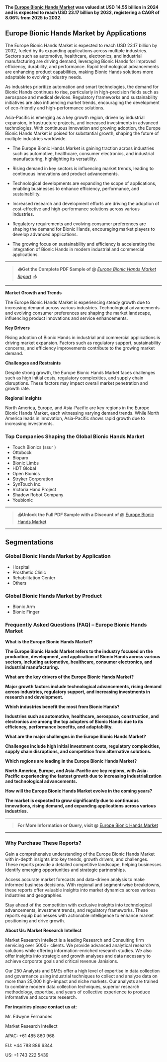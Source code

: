 <p><strong>The <a href="https://www.marketresearchintellect.com/download-sample/?rid=343537&amp;utm_source=Pulse-April-Europe&amp;utm_medium=852">Europe Bionic Hands Market</a> was valued at USD 14.55 billion in 2024 and is expected to reach USD 23.17 billion by 2032, registering a CAGR of 8.06% from 2025 to 2032.</strong></p><h2>Europe Bionic Hands Market by Applications&nbsp;</h2><p><p>The Europe Bionic Hands Market is expected to reach USD 23.17 billion by 2032, fueled by its expanding applications across multiple industries. Sectors such as automotive, healthcare, electronics, and industrial manufacturing are driving demand, leveraging Bionic Hands for improved efficiency, durability, and performance. Rapid technological advancements are enhancing product capabilities, making Bionic Hands solutions more adaptable to evolving industry needs.</p><p>As industries prioritize automation and smart technologies, the demand for Bionic Hands continues to rise, particularly in high-precision fields such as aerospace and medical devices. Regulatory frameworks and sustainability initiatives are also influencing market trends, encouraging the development of eco-friendly and high-performance solutions.</p><p>Asia-Pacific is emerging as a key growth region, driven by industrial expansion, infrastructure projects, and increased investments in advanced technologies. With continuous innovation and growing adoption, the Europe Bionic Hands Market is poised for substantial growth, shaping the future of multiple industries worldwide.</p></p><ul><li><p>The Europe Bionic Hands Market is gaining traction across industries such as automotive, healthcare, consumer electronics, and industrial manufacturing, highlighting its versatility.</p></li><li><p>Rising demand in key sectors is influencing market trends, leading to continuous innovations and product advancements.</p></li><li><p>Technological developments are expanding the scope of applications, enabling businesses to enhance efficiency, performance, and sustainability.</p></li><li><p>Increased research and development efforts are driving the adoption of cost-effective and high-performance solutions across various industries.</p></li><li><p>Regulatory requirements and evolving consumer preferences are shaping the demand for Bionic Hands, encouraging market players to develop advanced applications.</p></li><li><p>The growing focus on sustainability and efficiency is accelerating the integration of Bionic Hands in modern industrial and commercial applications.</p></li></ul><hr /><blockquote><p><strong><span class="font-[700]">📥Get the Complete PDF Sample of @ </span></strong><em><span class="font-[700]"><a href="https://www.marketresearchintellect.com/download-sample/?rid=343537&amp;utm_source=Pulse-April-Europe&amp;utm_medium=852" target="_blank" data-tracking-control-name="article-ssr-frontend-pulse_little-text-block" data-tracking-will-navigate="" data-test-link="">Europe Bionic Hands Market Report</a>&nbsp;📥</span></em></p></blockquote><hr /><p class="" data-start="77" data-end="360"><strong data-start="77" data-end="105">Market Growth and Trends</strong></p><p class="" data-start="77" data-end="360">The Europe Bionic Hands Market is experiencing steady growth due to increasing demand across various industries. Technological advancements and evolving consumer preferences are shaping the market landscape, influencing product innovations and service enhancements.</p><p class="" data-start="362" data-end="606"><strong data-start="362" data-end="377">Key Drivers</strong></p><p class="" data-start="362" data-end="606">Rising adoption of Bionic Hands in industrial and commercial applications is driving market expansion. Factors such as regulatory support, sustainability concerns, and efficiency improvements contribute to the growing market demand.</p><p class="" data-start="608" data-end="849"><strong data-start="608" data-end="637">Challenges and Restraints</strong></p><p class="" data-start="608" data-end="849">Despite strong growth, the Europe Bionic Hands Market faces challenges such as high initial costs, regulatory complexities, and supply chain disruptions. These factors may impact overall market penetration and growth rate.</p><p class="" data-start="851" data-end="1095"><strong data-start="851" data-end="872">Regional Insights</strong></p><p class="" data-start="851" data-end="1095">North America, Europe, and Asia-Pacific are key regions in the Europe Bionic Hands Market, each witnessing varying demand trends. While North America leads in innovation, Asia-Pacific shows rapid growth due to increasing investments.</p><p><h3>Top Companies Shaping the Global Bionic Hands Market </h3><ul><li>Touch Bionics (ssur )</li><li>Ottobock</li><li>Bioparx</li><li>Bionic Limbs</li><li>HDT Global</li><li>Open Bionics</li><li>Stryker Corporation</li><li>SynTouch Inc.</li><li>Victoria Hand Project</li><li>Shadow Robot Company</li><li>Youbionic</li></ul></p><hr /><blockquote><p><strong>📥Unlock the Full PDF Sample with a Discount of @</strong> <a href="https://www.marketresearchintellect.com/ask-for-discount/?rid=343537&amp;utm_source=Pulse-April-Europe&amp;utm_medium=852">Europe Bionic Hands Market</a></p></blockquote><hr /><p><h2>Segmentations</h2><h3>Global Bionic Hands Market by Application</h3><ul><li>Hospital</li><li>Prosthetic Clinic</li><li>Rehabilitation Center</li><li>Others</li></ul><h3>Global Bionic Hands Market by Product</h3><ul><li>Bionic Arm</li><li>Bionic Finger</li></ul></p><h3><strong>Frequently Asked Questions (FAQ) &ndash; Europe Bionic Hands Market</strong></h3><p><strong>What is the Europe Bionic Hands Market?</strong></p><p><strong>The Europe Bionic Hands Market refers to the industry focused on the production, development, and application of Bionic Hands across various sectors, including automotive, healthcare, consumer electronics, and industrial manufacturing.</strong></p><p><strong>What are the key drivers of the Europe Bionic Hands Market?</strong></p><p><strong>Major growth factors include technological advancements, rising demand across industries, regulatory support, and increasing investments in research and development.</strong></p><p><strong>Which industries benefit the most from Bionic Hands?</strong></p><p><strong>Industries such as automotive, healthcare, aerospace, construction, and electronics are among the top adopters of Bionic Hands due to its efficiency, performance benefits, and adaptability.</strong></p><p><strong>What are the major challenges in the Europe Bionic Hands Market?</strong></p><p><strong>Challenges include high initial investment costs, regulatory complexities, supply chain disruptions, and competition from alternative solutions.</strong></p><p><strong>Which regions are leading in the Europe Bionic Hands Market?</strong></p><p><strong>North America, Europe, and Asia-Pacific are key regions, with Asia-Pacific experiencing the fastest growth due to increasing industrialization and technological advancements.</strong></p><p><strong>How will the Europe Bionic Hands Market evolve in the coming years?</strong></p><p><strong>The market is expected to grow significantly due to continuous innovations, rising demand, and expanding applications across various industries.</strong></p><hr /><blockquote><p><span class="font-[700]"><strong>For More Information or Query, visit&nbsp;@</strong>&nbsp;</span><span class="font-[700]"><a href="https://www.marketresearchintellect.com/product/global-bionic-hands-market-size-and-forecast/?utm_source=Linkedin&utm_medium=852" target="_blank" data-tracking-control-name="article-ssr-frontend-pulse_little-text-block" data-tracking-will-navigate="" data-test-link="">Europe Bionic Hands Market</a></span></p></blockquote><hr /><h3><strong data-start="0" data-end="31">Why Purchase These Reports?</strong></h3><p class="" data-start="35" data-end="297">Gain a comprehensive understanding of the Europe Bionic Hands Market with in-depth insights into key trends, growth drivers, and challenges. These reports provide a detailed competitive landscape, helping businesses identify emerging opportunities and strategic partnerships.</p><p class="" data-start="299" data-end="540">Access accurate market forecasts and data-driven analysis to make informed business decisions. With regional and segment-wise breakdowns, these reports offer valuable insights into market dynamics across various industries and geographies.</p><p class="" data-start="542" data-end="784">Stay ahead of the competition with exclusive insights into technological advancements, investment trends, and regulatory frameworks. These reports equip businesses with actionable intelligence to enhance market positioning and drive growth.</p><p><strong><span class="font-[700]">About Us: Market Research Intellect</span></strong></p><p><span class="">Market Research Intellect is a leading Research and Consulting firm servicing over 5000+ clients. We provide advanced analytical research solutions while offering information-enriched research studies.&nbsp;</span>We also offer insights into strategic and growth analyses and data necessary to achieve corporate goals and critical revenue Janisions.</p><p><span class="">Our 250 Analysts and SMEs offer a high level of expertise in data collection and governance using industrial techniques to collect and analyze data on more than 25,000 high-impact and niche markets. Our analysts are trained to combine modern data collection techniques, superior research methodology, expertise, and years of collective experience to produce informative and accurate research.</span></p><p><strong>For inquiries please contact us at:</strong></p><p>Mr. Edwyne Fernandes</p><p>Market Research Intellect</p><p>APAC: +61 485 860 968</p><p>EU: +44 788 886 6344</p><p>US: +1 743 222 5439</p>